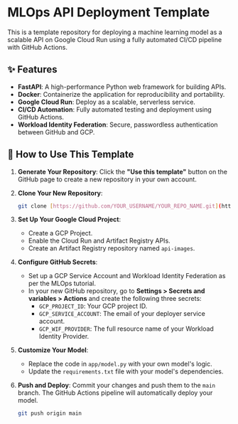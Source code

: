 # MLOps API Deployment Template

This is a template repository for deploying a machine learning model as a scalable API on Google Cloud Run using a fully automated CI/CD pipeline with GitHub Actions.

## ✨ Features

- **FastAPI**: A high-performance Python web framework for building APIs.
- **Docker**: Containerize the application for reproducibility and portability.
- **Google Cloud Run**: Deploy as a scalable, serverless service.
- **CI/CD Automation**: Fully automated testing and deployment using GitHub Actions.
- **Workload Identity Federation**: Secure, passwordless authentication between GitHub and GCP.

## 🚀 How to Use This Template

1.  **Generate Your Repository**: Click the **"Use this template"** button on the GitHub page to create a new repository in your own account.

2.  **Clone Your New Repository**:
    ```bash
    git clone [https://github.com/YOUR_USERNAME/YOUR_REPO_NAME.git](https://github.com/YOUR_USERNAME/YOUR_REPO_NAME.git)
    ```

3.  **Set Up Your Google Cloud Project**:
    - Create a GCP Project.
    - Enable the Cloud Run and Artifact Registry APIs.
    - Create an Artifact Registry repository named `api-images`.

4.  **Configure GitHub Secrets**:
    - Set up a GCP Service Account and Workload Identity Federation as per the MLOps tutorial.
    - In your new GitHub repository, go to **Settings > Secrets and variables > Actions** and create the following three secrets:
      - `GCP_PROJECT_ID`: Your GCP project ID.
      - `GCP_SERVICE_ACCOUNT`: The email of your deployer service account.
      - `GCP_WIF_PROVIDER`: The full resource name of your Workload Identity Provider.

5.  **Customize Your Model**:
    - Replace the code in `app/model.py` with your own model's logic.
    - Update the `requirements.txt` file with your model's dependencies.

6.  **Push and Deploy**:
    Commit your changes and push them to the `main` branch. The GitHub Actions pipeline will automatically deploy your model.
    ```bash
    git push origin main
    ```
